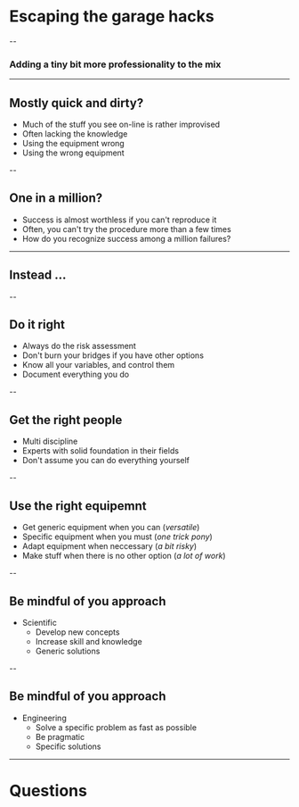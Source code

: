 # Escaping the garage hacks

--
### Adding a tiny bit more professionality to the mix

---
## Mostly quick and dirty?
- Much of the stuff you see on-line is rather improvised
- Often lacking the knowledge
- Using the equipment wrong
- Using the wrong equipment

--
## One in a million?
- Success is almost worthless if you can't reproduce it
- Often, you can't try the procedure more than a few times
- How do you recognize success among a million failures?

--- 
## Instead ...

--
## Do it right
- Always do the risk assessment
- Don't burn your bridges if you have other options
- Know all your variables, and control them
- Document everything you do

--
## Get the right people
- Multi discipline
- Experts with solid foundation in their fields
- Don't assume you can do everything yourself

--
## Use the right equipemnt
- Get generic equipment when you can (_versatile_)
- Specific equipment when you must (_one trick pony_)
- Adapt equipment when neccessary (_a bit risky_)
- Make stuff when there is no other option (_a lot of work_)

--
## Be mindful of you approach
- Scientific
    - Develop new concepts
    - Increase skill and knowledge
    - Generic solutions  

--
## Be mindful of you approach
- Engineering
    - Solve a specific problem as fast as possible
    - Be pragmatic
    - Specific solutions

---
# Questions